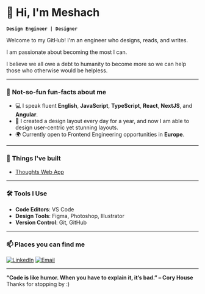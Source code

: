 # 👋 Hi, I'm Meshach

**`Design Engineer | Designer `**

Welcome to my GitHub! I'm an engineer who designs, reads, and writes.

I am passionate about becoming the most I can. 

I believe we all owe a debt to humanity to become more
so we can help those who otherwise would be helpless.

---

### 🔭 **Not-so-fun fun-facts about me**
- 💻 I speak fluent **English**, **JavaScript**, **TypeScript**, **React**, **NextJS**, and **Angular**.
- 🎨 I created a design layout every day for a year, and now I am able to design user-centric yet stunning layouts.
- 🌍 Currently open to Frontend Engineering opportunities in **Europe**.

---

### 🌟 **Things I've built**
- [Thoughts Web App](https://github.com/Nsude/thoughts-app)

---

### 🛠️ **Tools I Use**
- **Code Editors**: VS Code
- **Design Tools**: Figma, Photoshop, Illustrator
- **Version Control**: Git, GitHub

---

### 📫 **Places you can find me**
[![LinkedIn](https://img.shields.io/badge/LinkedIn-MeshachNsude-blue?style=for-the-badge&logo=linkedin)](https://www.linkedin.com/in/meshachnsude/)
[![Email](https://img.shields.io/badge/Email-meshachnsd@gmail.com-red?style=for-the-badge)](mailto:meshachnsd@gmail.com)

---

**“Code is like humor. When you have to explain it, it’s bad.” – Cory House**  
Thanks for stopping by :)
